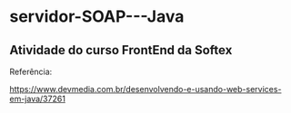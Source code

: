 # servidor-SOAP---Java
## Atividade do curso FrontEnd da Softex


Referência:

https://www.devmedia.com.br/desenvolvendo-e-usando-web-services-em-java/37261
